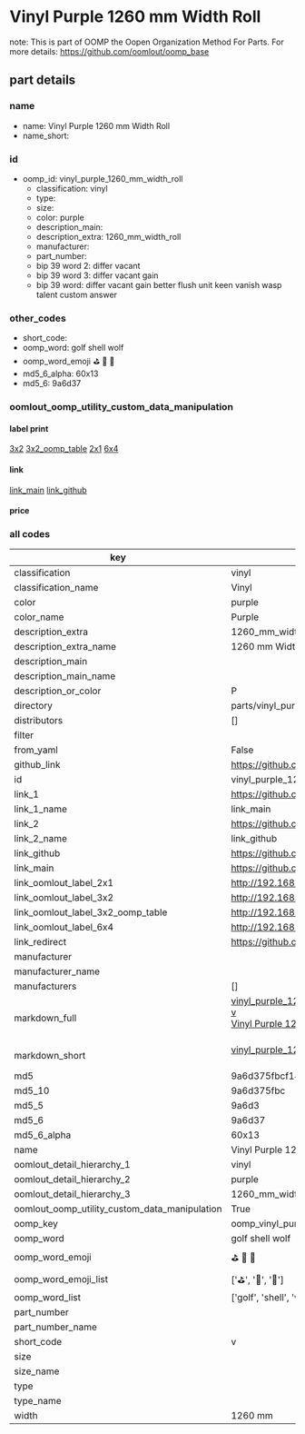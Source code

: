 # Vinyl Purple 1260 mm Width Roll  

note: This is part of OOMP the Oopen Organization Method For Parts. For more details: https://github.com/oomlout/oomp_base

##  part details
  







### name
* name: Vinyl Purple 1260 mm Width Roll
* name_short: 
### id
* oomp_id: vinyl_purple_1260_mm_width_roll
  * classification: vinyl
  * type: 
  * size: 
  * color: purple
  * description_main: 
  * description_extra: 1260_mm_width_roll
  * manufacturer: 
  * part_number: 
  * bip 39 word 2: differ vacant
  * bip 39 word 3: differ vacant gain
  * bip 39 word: differ vacant gain better flush unit keen vanish wasp talent custom answer

### other_codes
* short_code: 
* oomp_word: golf shell wolf
* oomp_word_emoji :golf: :shell: :wolf:
* md5_6_alpha: 60x13
* md5_6: 9a6d37






### oomlout_oomp_utility_custom_data_manipulation
#### label print
[3x2](http://192.168.1.245:1112/?label=oomp%2060x13)
[3x2_oomp_table](http://192.168.1.108:1112/?label=oomp%2060x13)
[2x1](http://192.168.1.242:1112/?label=oomp%2060x13)
[6x4](http://192.168.1.55:1112/?label=oomp%2060x13)    

#### link

[link_main](https://github.com/oomlout/oomlout_oomp_version_1_messy/tree/main/parts/vinyl_purple_1260_mm_width_roll) [link_github](https://github.com/oomlout/oomlout_oomp_version_1_messy/tree/main/parts/vinyl_purple_1260_mm_width_roll)                             

#### price







### all codes 
| key | value |  
| --- | --- |  
| classification | vinyl |  
| classification_name | Vinyl |  
| color | purple |  
| color_name | Purple |  
| description_extra | 1260_mm_width_roll |  
| description_extra_name | 1260 mm Width Roll |  
| description_main |  |  
| description_main_name |  |  
| description_or_color | P  |  
| directory | parts/vinyl_purple_1260_mm_width_roll |  
| distributors | [] |  
| filter |  |  
| from_yaml | False |  
| github_link | https://github.com/oomlout/oomlout_oomp_part_src/tree/main/parts/vinyl_purple_1260_mm_width_roll |  
| id | vinyl_purple_1260_mm_width_roll |  
| link_1 | https://github.com/oomlout/oomlout_oomp_version_1_messy/tree/main/parts/vinyl_purple_1260_mm_width_roll |  
| link_1_name | link_main |  
| link_2 | https://github.com/oomlout/oomlout_oomp_version_1_messy/tree/main/parts/vinyl_purple_1260_mm_width_roll |  
| link_2_name | link_github |  
| link_github | https://github.com/oomlout/oomlout_oomp_version_1_messy/tree/main/parts/vinyl_purple_1260_mm_width_roll |  
| link_main | https://github.com/oomlout/oomlout_oomp_version_1_messy/tree/main/parts/vinyl_purple_1260_mm_width_roll |  
| link_oomlout_label_2x1 | http://192.168.1.242:1112/?label=oomp%2060x13 |  
| link_oomlout_label_3x2 | http://192.168.1.245:1112/?label=oomp%2060x13 |  
| link_oomlout_label_3x2_oomp_table | http://192.168.1.108:1112/?label=oomp%2060x13 |  
| link_oomlout_label_6x4 | http://192.168.1.55:1112/?label=oomp%2060x13 |  
| link_redirect | https://github.com/oomlout/oomlout_oomp_version_1_messy/tree/main/parts/vinyl_purple_1260_mm_width_roll |  
| manufacturer |  |  
| manufacturer_name |  |  
| manufacturers | [] |  
| markdown_full | [vinyl_purple_1260_mm_width_roll](none)<br>[v](none)<br>[Vinyl Purple 1260 Mm Width Roll](none)<br><br> |  
| markdown_short | [vinyl_purple_1260_mm_width_roll](none)<br><br> |  
| md5 | 9a6d375fbcf14f37b6ace158bdbc19ee |  
| md5_10 | 9a6d375fbc |  
| md5_5 | 9a6d3 |  
| md5_6 | 9a6d37 |  
| md5_6_alpha | 60x13 |  
| name | Vinyl Purple 1260 mm Width Roll |  
| oomlout_detail_hierarchy_1 | vinyl |  
| oomlout_detail_hierarchy_2 | purple |  
| oomlout_detail_hierarchy_3 | 1260_mm_width |  
| oomlout_oomp_utility_custom_data_manipulation | True |  
| oomp_key | oomp_vinyl_purple_1260_mm_width_roll |  
| oomp_word | golf shell wolf |  
| oomp_word_emoji | :golf: :shell: :wolf: |  
| oomp_word_emoji_list | [':golf:', ':shell:', ':wolf:'] |  
| oomp_word_list | ['golf', 'shell', 'wolf'] |  
| part_number |  |  
| part_number_name |  |  
| short_code | v |  
| size |  |  
| size_name |  |  
| type |  |  
| type_name |  |  
| width | 1260 mm |  
